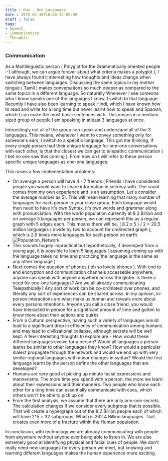 ```yaml
---
title : One - One Languages
date : 2025-04-10T10:20:32-05:00
draft : false
tags:
- Speech
- Communication
- Thoughts
---
```



### Communication

As a Multilinguistic person ( Polyglot for the Grammatically oriented people :-) although, we can argue forever about what criteria makes a polyglot ), I have always found it interesting how thoughts and ideas change when switching between languages. Discussing the same topics in my mother tongue ( Tamil ) makes conversations so much deeper as compared to the same topics in a  different language. So naturally Whenever I see someone who I know speaks one of the languages I know, I switch to that language. Recently I have also been learning to speak Hindi, which I have known how to read and write for a long time but never learnt how to speak and Spanish, which I can make the most basic sentences with. This means in a medium sized group of people I am speaking in atleast 3 languages at once.

Interestingly not all of the group can speak and understand all of the 3 languages. This means, whenever I want to convey something only for someone's ears, I switch to a specific language. This got me thinking, If every single person had their unique language for one-one conversations with each other, is that the closest we can get to telepathic communication ( I bet no one saw this coming ). From now on I will refer to these person specific unique languages as one-one languages.

This raises a few implementation problems:

- On average a person will have 4 - 7 friends ( Friends I have considered people you would want to share information in secrecy with. The count comes from my own experience and is an assumption. Let's consider the average number as 5). This will mean learning that many number of languages for each person in your close group. Each language would then need to have it's own Syntax, it's own words and grammar along with pronunciation. With the world population currently at 8.2 Billion and on average 5 languages per person, we can represent this as a regular graph with 5 edges each. This means there will be,
( 8.2 x 5 ) / 2 = 20.5 million languages ( divide by two to account for undirected graph ), which is 2.5 times more languages for each person on earth
![Population_Network](/blog/images/25_Multi_Linguistic/random_regular_population.png)
- This sounds hugely impractical but hypothetically, if developed from a young age, it is possible to learn 5 languages ( assuming coming up with the language takes no time and practicing the language is the same as any other language )
- Next comes the question of phones ( oh so lovely phones ). With end to end encryption and communication channels accesseble anywhere, anyone can speak with anyone anywhere across the globe. Is there a need for one-one languages? Are we all already communicating Telepathically? Any sort of work can be co-ordinated over phones, and literally any sort of experiences can be shared across. In my opinion, in-person interactions are what make us human and reveals more about every persons intentions. Anyone you call a close friend, you would have interacted in person for a significant amount of time and gotten to know more about their actions and quirks
- From a Cultural perspective, having such a variety of languages would lead to a significant drop in efficiency of communication among humans and may lead to civilizational collapse, although secrets will be well kept. A few interesting thoughts to explore are - How would these different languages evolve for a person? Would all languages a person learns be similar to other languages they know? How would a particular dialect propagate through the network and would we end up with very similar regional languages with minor changes in syntax? Would the first language learnt by the person define the other languages that are developed?
- Humans are very good at picking up minute facial expressions and mannerisms. The more time you spend with a person, the more we learn about their expressions and their manners. Two people who know each other for a long time can essentially communicate with cues, which others won't be able to pick up on.
- From the first analysis, we assume that there are only one-one secrets. The calculation changes if we consider every subgroup that is possible. That will create a hypergraph out of the 8.2 Billion people each of which will have 2^5 = 32 subgroups. Which is 262.4 Billion languages. That creates even more of a fracture within the Human population.

In conclusion, with technology we are already communicating with people from anywhere without anyone ever being able to listen in. We are alse extremely good at identifying physical and facial cues of people. We don't really need new languages for every person we meet, but knowing and learning different languages makes the human experience more exciting.
